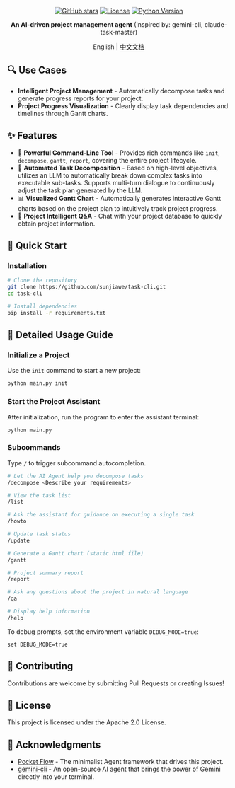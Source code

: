 <div align="center">

[![GitHub stars](https://img.shields.io/github/stars/sunjiawe/task-cli?style=social)](https://github.com/sunjiawe/task-cli/stargazers)
[![License](https://img.shields.io/github/license/sunjiawe/task-cli)](https://github.com/sunjiawe/task-cli/blob/main/LICENSE)
[![Python Version](https://img.shields.io/badge/python-3.13%2B-blue)](https://www.python.org/downloads/)


**An AI-driven project management agent** (Inspired by: gemini-cli, claude-task-master)

English | [中文文档](../README.md)

</div>

## 🔍 Use Cases

- **Intelligent Project Management** - Automatically decompose tasks and generate progress reports for your project.
- **Project Progress Visualization** - Clearly display task dependencies and timelines through Gantt charts.

## ✨ Features

- 🔧 **Powerful Command-Line Tool** - Provides rich commands like `init`, `decompose`, `gantt`, `report`, covering the entire project lifecycle.
- 📝 **Automated Task Decomposition** - Based on high-level objectives, utilizes an LLM to automatically break down complex tasks into executable sub-tasks. Supports multi-turn dialogue to continuously adjust the task plan generated by the LLM.
- 📊 **Visualized Gantt Chart** - Automatically generates interactive Gantt charts based on the project plan to intuitively track project progress.
- 💬 **Project Intelligent Q&A** - Chat with your project database to quickly obtain project information.


## 🚀 Quick Start

### Installation

```bash
# Clone the repository
git clone https://github.com/sunjiawe/task-cli.git
cd task-cli

# Install dependencies
pip install -r requirements.txt
```

## 📖 Detailed Usage Guide

### Initialize a Project

Use the `init` command to start a new project:

```bash
python main.py init
```

### Start the Project Assistant

After initialization, run the program to enter the assistant terminal:
```
python main.py
```

### Subcommands

Type `/` to trigger subcommand autocompletion.

```bash
# Let the AI Agent help you decompose tasks
/decompose <Describe your requirements>

# View the task list
/list

# Ask the assistant for guidance on executing a single task
/howto 

# Update task status
/update

# Generate a Gantt chart (static html file)
/gantt

# Project summary report
/report

# Ask any questions about the project in natural language
/qa

# Display help information
/help
```

To debug prompts, set the environment variable `DEBUG_MODE=true`:
```
set DEBUG_MODE=true
```

## 🤝 Contributing

Contributions are welcome by submitting Pull Requests or creating Issues!

## 📄 License

This project is licensed under the Apache 2.0 License.

## 🙏 Acknowledgments

- [Pocket Flow](https://github.com/The-Pocket/PocketFlow) - The minimalist Agent framework that drives this project.
- [gemini-cli](https://github.com/google-gemini/gemini-cli) - An open-source AI agent that brings the power of Gemini directly into your terminal.
